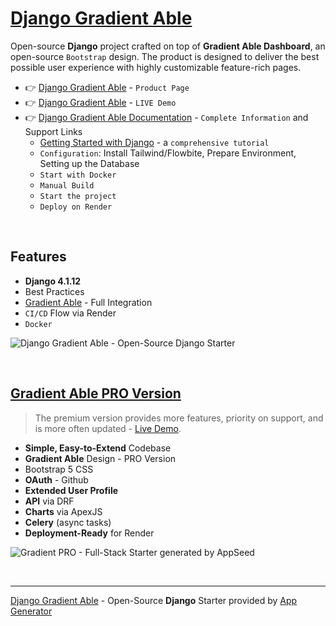 
# [Django Gradient Able](https://app-generator.dev/product/gradient-able/django/)

Open-source **Django** project crafted on top of **Gradient Able Dashboard**, an open-source `Bootstrap` design.
The product is designed to deliver the best possible user experience with highly customizable feature-rich pages. 

- 👉 [Django Gradient Able](https://app-generator.dev/product/gradient-able-pro/django/) - `Product Page`
- 👉 [Django Gradient Able](https://django-gradient-pro.onrender.com/) - `LIVE Demo` 
- 👉 [Django Gradient Able Documentation](https://app-generator.dev/docs/products/django/gradient-able/index.html) - `Complete Information` and Support Links
  - [Getting Started with Django](https://app-generator.dev/docs/technologies/django/index.html) - a `comprehensive tutorial`
  - `Configuration`: Install Tailwind/Flowbite, Prepare Environment, Setting up the Database 
  - `Start with Docker`
  - `Manual Build`
  - `Start the project`
  - `Deploy on Render`

<br />

## Features

- **Django 4.1.12**
- Best Practices
- [Gradient Able](https://app-generator.dev/docs/templates/bootstrap/gradient-able.html) - Full Integration 
- `CI/CD` Flow via Render 
- `Docker`

![Django Gradient Able - Open-Source Django Starter](https://user-images.githubusercontent.com/51070104/171583187-c4ca1bef-b535-458e-9250-8d62ba1f5b30.png)

<br />

## [Gradient Able PRO Version](https://app-generator.dev/product/gradient-able-pro/django/)

> The premium version provides more features, priority on support, and is more often updated - [Live Demo](https://django-gradient-pro.onrender.com/).

- **Simple, Easy-to-Extend** Codebase
- **Gradient Able** Design - PRO Version
- Bootstrap 5 CSS
- **OAuth** - Github
- **Extended User Profile**
- **API** via DRF 
- **Charts** via ApexJS 
- **Celery** (async tasks)
- **Deployment-Ready** for Render 

![Gradient PRO - Full-Stack Starter generated by AppSeed](https://user-images.githubusercontent.com/51070104/216759901-7b3a6c50-b224-4ae2-922c-3cb4648a5802.png)

<br />

---
[Django Gradient Able](https://app-generator.dev/product/gradient-able/django/) - Open-Source **Django** Starter provided by [App Generator](https://app-generator.dev)
